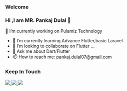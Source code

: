 ### Welcome
### Hi ,I am MR. Pankaj Dulal 👋
🔭 I’m currently working on Pulamiz Technology
- 🌱 I’m currently learning Advance Flutter,basic Laravel
- 👯 I’m looking to collaborate on Flutter ...
- 💬 Ask me about Dart/Flutter
- 📫 How to reach me: pankaj.dulal07@gmail.com

### Keep In Touch
<a href="https://www.facebook.com/pankaj.dulal.07/">
  <img src="https://img.icons8.com/color/48/000000/facebook.png"/>
</a>
<a href="https://github.com/iampankaj07">
  <img src="https://img.icons8.com/nolan/48/github.png"/>
</a>
<a href="https://www.linkedin.com/in/pankaj-dulal-050a24185/">
 <img src="https://img.icons8.com/fluent/48/000000/linkedin.png"/>
</a>
<!-- <a href="">
 <img src="https://img.icons8.com/fluent/48/000000/instagram-new.png"/>
</a> -->
<!-- ### Tools And Technologies
<a href="">
 <img src="https://img.icons8.com/offices/40/000000/php-logo.png"/>
</a>

</a> -->
### .......................................................................................................
[![Top Langs](https://github-readme-stats.vercel.app/api/top-langs/?username=SkPandit883&langs_count=10&layout=compact&theme=radical&card_width=445)](https://github.com/anuraghazra/github-readme-stats)
[![](https://github-readme-stats.vercel.app/api?username=SkPandit883&count_private=true&show_icons=true&theme=radical&disable_animations=false)](https://github.com/anuraghazra/github-readme-stats)
<!-- [![willianrod's wakatime stats](https://github-readme-stats.vercel.app/api/wakatime?username=SkPandit883)](https://github.com/anuraghazra/github-readme-stats) -->
<!-- <a href="https://github.com/SkPandit883">
  <img height='30' src="https://github.githubassets.com/images/modules/logos_page/Octocat.png" />
</a> -->
<!--<a href="https://github.com/anuraghazra/convoychat">
  <img align="center" src="https://github-readme-stats.vercel.app/api/pin/?username=anuraghazra&repo=convoychat" />
</a>-->
